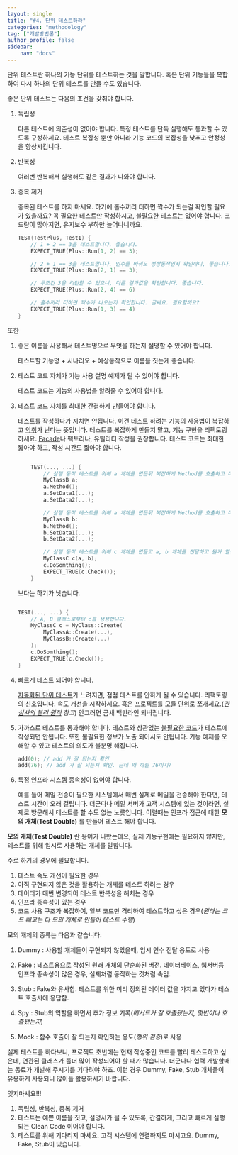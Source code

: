 ```yaml
---
layout: single
title: "#4. 단위 테스트하라"
categories: "methodology"
tag: ["개발방법론"]
author_profile: false
sidebar: 
    nav: "docs"
---
```


단위 테스트란 하나의 기능 단위를 테스트하는 것을 말합니다. 혹은 단위 기능들을 복합하여 다시 하나의 단위 테스트를 만들 수도 있습니다.

좋은 단위 테스트는 다음의 조건을 갖춰야 합니다.

1. 독립성

    다른 테스트에 의존성이 없어야 합니다. 특정 테스트를 단독 실행해도 통과할 수 있도록 구성하세요. 테스트 복잡성 뿐만 아니라 기능 코드의 복잡성을 낮추고 안정성을 향상시킵니다.

2. 반복성

    여러번 반복해서 실행해도 같은 결과가 나와야 합니다.

3. 중복 제거

    중복된 테스트를 하지 마세요. 하기에 홀수끼리 더하면 짝수가 되는걸 확인할 필요가 있을까요? 꼭 필요한 테스트만 작성하시고, 불필요한 테스트는 없어야 합니다. 코드량이 많아지면, 유지보수 부하만 늘어나니까요.

    ```cpp
    TEST(TestPlus, Test1) {
        // 1 + 2 == 3을 테스트합니다. 좋습니다. 
        EXPECT_TRUE(Plus::Run(1, 2) == 3); 

        // 2 + 1 == 3을 테스트합니다. 인수를 바꿔도 정상동작인지 확인하니, 좋습니다. 
        EXPECT_TRUE(Plus::Run(2, 1) == 3); 

        // 무조건 3을 리턴할 수 있으니, 다른 결과값을 확인합니다. 좋습니다. 
        EXPECT_TRUE(Plus::Run(2, 4) == 6)    

        // 홀수끼리 더하면 짝수가 나오는지 확인합니다. 글쎄요. 필요할까요? 
        EXPECT_TRUE(Plus::Run(1, 3) == 4)
    }    
    ```
    
또한

1. 좋은 이름을 사용해서 테스트명으로 무엇을 하는지 설명할 수 있어야 합니다.

    테스트할 기능명 + 시나리오 + 예상동작으로 이름을 짓는게 좋습니다.

2. 테스트 코드 자체가 기능 사용 설명 예제가 될 수 있어야 합니다.

    테스트 코드는 기능의 사용법을 알려줄 수 있어야 합니다.

3. 테스트 코드 자체를 최대한 간결하게 만들어야 합니다. 

    테스트를 작성하다가 지치면 안됩니다. 이건 테스트 하려는 기능의 사용법이 복잡하고 [악취](https://tango1202.github.io/principle/principle-anti-pattern/#%EB%82%98%EC%81%9C-%EC%BD%94%EB%94%A9-%EA%B4%80%ED%96%89-%EC%BD%94%EB%93%9C-%EB%83%84%EC%83%88code-smells)가 난다는 뜻입니다. 테스트를 복잡하게 만들지 말고, 기능 구현을 리팩토링 하세요. [Facade](https://tango1202.github.io/pattern/pattern-facade/)나 팩토리나, 유틸리티 작성을 권장합니다.
    테스트 코드는 최대한 짧아야 하고, 작성 시간도 짧아야 합니다.

    ```cpp

        TEST(..., ...) {
            // 실행 동작 테스트를 위해 a 개체를 만든뒤 복잡하게 Method를 호출하고 데이터를 설정합니다.
            MyClassB a; 
            a.Method();
            a.SetData1(...);
            a.SetData2(...);

            // 실행 동작 테스트를 위해 a 개체를 만든뒤 복잡하게 Method를 호출하고 데이터를 설정합니다.
            MyClassB b:
            b.Method();
            b.SetData1(...);
            b.SetData2(...);

            // 실행 동작 테스트를 위해 c 개체를 만들고 a, b 개체를 전달하고 뭔가 열심히 한뒤 상태 검사를 합니다.
            MyClassC c(a, b);
            c.DoSomthing();
            EXPECT_TRUE(c.Check());
        }

    ```

    보다는 하기가 낫습니다.

    ```cpp

    TEST(..., ...) {
        // A, B 클래스로부터 c를 생성합니다.
        MyClassC c = MyClass::Create(
            MyClassA::Create(...),
            MyClassB::Create(...)
        );
        c.DoSomthing();
        EXPECT_TRUE(c.Check());
    }
    ```

4. 빠르게 테스트 되어야 합니다.

    [자동화된 단위 테스트](https://tango1202.github.io/principle/principle-practices/#%EC%A2%8B%EC%9D%80-%EC%A0%9C%ED%92%88---%EB%B0%B0%ED%8F%AC-%ED%85%8C%EC%8A%A4%ED%8A%B8-%EC%9E%90%EB%8F%99%ED%99%94test-automation)가 느려지면, 점점 테스트를 안하게 될 수 있습니다. 리팩토링의 신호입니다. 속도 개선을 시작하세요. 혹은 프로젝트를 모듈 단위로 쪼개세요.(*[관심사의 분리 원칙](https://tango1202.github.io/principle/principle-separation-of-concerns/) 참고*) 안그러면 금새 백만라인 되버립니다.

5. 가까스로 테스트를 통과해야 합니다.
    테스트와 상관없는 [불필요한 코드](https://tango1202.github.io/principle/principle-anti-pattern/#%EB%82%98%EC%81%9C-%EC%BD%94%EB%94%A9-%EA%B4%80%ED%96%89-%EC%93%B0%EB%A0%88%EA%B8%B0-%EC%BD%94%EB%93%9Cgarbage-code)가 테스트에 작성되면 안됩니다. 또한 불필요한 정보가 노출 되어서도 안됩니다. 기능 예제를 오해할 수 있고 테스트의 의도가 불분명 해집니다.

    ```cpp
    add(0); // add 가 잘 되는지 확인
    add(76); // add 가 잘 되는지 확인. 근데 왜 하필 76이지?
    ```
 6. 특정 인프라 시스템 종속성이 없어야 합니다.

    예를 들어 메일 전송이 필요한 시스템에서 매번 실제로 메일을 전송해야 한다면, 테스트 시간이 오래 걸립니다. 더군다나 메일 서버가 고객 시스템에 있는 것이라면, 실제로 방문해서 테스트를 할 수도 없는 노릇입니다. 이럴때는 인프라 접근에 대한 **모의 개체(Test Double)** 를 만들어 테스트 해야 합니다.  

**모의 개체(Test Double)** 란 용어가 나왔는데요, 실제 기능구현에는 필요하지 않지만, 테스트를 위해 임시로 사용하는 개체를 말합니다.

주로 하기의 경우에 필요합니다.

1. 테스트 속도 개선이 필요한 경우
2. 아직 구현되지 않은 것을 활용하는 개체를 테스트 하려는 경우
3. 데이터가 매번 변경되어 테스트 반복성을 해치는 경우
4. 인프라 종속성이 있는 경우
5. 코드 사용 구조가 복잡하여, 일부 코드만 격리하여 테스트하고 싶은 경우(*원하는 코드 빼고는 다 모의 개체로 만들어 테스트 수행*)

모의 개체의 종류는 다음과 같습니다.

1. Dummy : 사용할 개체들이 구현되지 않았을때, 임시 인수 전달 용도로 사용

2. Fake : 테스트용으로 작성된 원래 개체의 단순화된 버전. 데이터베이스, 웹서버등 인프라 종속성이 많은 경우, 실제처럼 동작하는 것처럼 속임.

3. Stub : Fake와 유사함. 테스트를 위한 미리 정의된 데이터 값을 가지고 있다가 테스트 호출시에 응답함.

4. Spy : Stub의 역할을 하면서 추가 정보 기록(*메서드가 잘 호출됐는지, 몇번이나 호출됐는지*)

4. Mock : 함수 호출이 잘 되는지 확인하는 용도(*행위 검증*)로 사용

실제 테스트를 하다보니, 프로젝트 초반에는 현재 작성중인 코드를 빨리 테스트하고 싶은데, 연관된 클래스가 좀더 많이 작성되어야 할 때가 많습니다. 더군다나 협력 개발할때는 동료가 개발해 주시기를 기다려야 하죠. 이런 경우 Dummy, Fake, Stub 개체들이 유용하게 사용되니 많이들 활용하시기 바랍니다.

잊지마세요!!!

1. 독립성, 반복성, 중복 제거
2. 테스트는 예쁜 이름을 짓고, 설명서가 될 수 있도록, 간결하게, 그리고 빠르게 실행되는 Clean Code 이어야 합니다.
3. 테스트를 위해 기다리지 마세요. 고객 시스템에 연결하지도 마시고요. Dummy, Fake, Stub이 있습니다.
